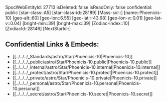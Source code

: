 ﻿---
location: [-43.68,-6.55,60]
type: Star
tags:
- astro/Star

---
SpocWebEntityId: 27713
isDeleted: false
isReadOnly: false
confidential: public
[star-class::A5]
[star-class-id::28189]
[Mass-sol::]
[name::Phoenicis-10]
[geo-alt::60]
[geo-lon::6.55]
[geo-lat::-43.68]
[geo-lon-v::0.01]
[geo-lat-v::0.04]
[bright-min::39]
[bright-max::39]
[Zodiac-index::10]
[ZodiacId::28146]
[NextStarId::]



## Confidential Links & Embeds: 
- [[../../../_Standards/astro/Star/Phoenicis-10|Phoenicis-10]] 
- [[../../../_public/astro/Star/Phoenicis-10.public|Phoenicis-10.public]] 
- [[../../../_internal/astro/Star/Phoenicis-10.internal|Phoenicis-10.internal]] 
- [[../../../_protect/astro/Star/Phoenicis-10.protect|Phoenicis-10.protect]] 
- [[../../../_private/astro/Star/Phoenicis-10.private|Phoenicis-10.private]] 
- [[../../../_personal/astro/Star/Phoenicis-10.personal|Phoenicis-10.personal]] 
- [[../../../_secret/astro/Star/Phoenicis-10.secret|Phoenicis-10.secret]] 
